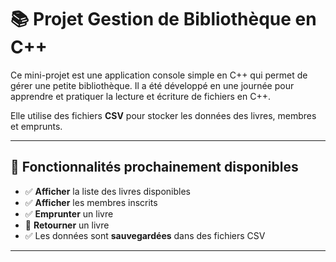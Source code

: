 # 📚 Projet Gestion de Bibliothèque en C++

Ce mini-projet est une application console simple en C++ qui permet de gérer une petite bibliothèque.
Il a été développé en une journée pour apprendre et pratiquer la lecture et écriture de fichiers en C++.

Elle utilise des fichiers **CSV** pour stocker les données des livres, membres et emprunts.

---

## 🚀 Fonctionnalités prochainement disponibles

- ✅ **Afficher** la liste des livres disponibles
- ✅ **Afficher** les membres inscrits
- ✅ **Emprunter** un livre
- 🚧 **Retourner** un livre
- ✅ Les données sont **sauvegardées** dans des fichiers CSV

---
